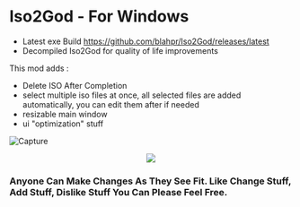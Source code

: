 # Iso2God - For Windows
* Latest exe Build https://github.com/blahpr/Iso2God/releases/latest
* Decompiled Iso2God for quality of life improvements

This mod adds :
- Delete ISO After Completion
- select multiple iso files at once, all selected files are added automatically, you can edit them after if needed
- resizable main window
- ui "optimization" stuff

![Capture](https://github.com/user-attachments/assets/dcf2efa5-2871-40da-84a9-2b149be8129f)
<p align="center"><img src="https://github.com/r4dius/Iso2God/assets/177153/cba69c74-c5a3-4a7a-a313-7a7c623876ec"></p>

### Anyone Can Make Changes As They See Fit. Like Change Stuff, Add Stuff, Dislike Stuff You Can Please Feel Free.
